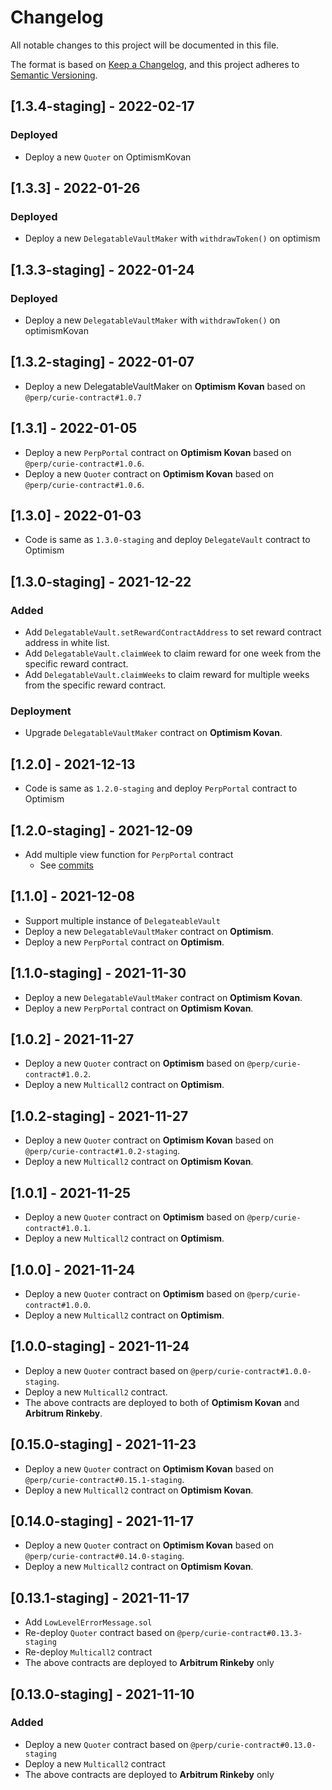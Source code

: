 # Changelog

All notable changes to this project will be documented in this file.

The format is based on [Keep a Changelog](https://keepachangelog.com/en/1.0.0/),
and this project adheres to [Semantic Versioning](https://semver.org/spec/v2.0.0.html).

## [1.3.4-staging] - 2022-02-17

### Deployed
- Deploy a new `Quoter` on OptimismKovan

## [1.3.3] - 2022-01-26
### Deployed
- Deploy a new `DelegatableVaultMaker` with `withdrawToken()` on optimism

## [1.3.3-staging] - 2022-01-24
### Deployed
- Deploy a new `DelegatableVaultMaker` with `withdrawToken()` on optimismKovan

## [1.3.2-staging] - 2022-01-07
- Deploy a new DelegatableVaultMaker on **Optimism Kovan** based on `@perp/curie-contract#1.0.7`

## [1.3.1] - 2022-01-05

- Deploy a new `PerpPortal` contract on **Optimism Kovan** based on `@perp/curie-contract#1.0.6`.
- Deploy a new `Quoter` contract on **Optimism Kovan** based on `@perp/curie-contract#1.0.6`.

## [1.3.0] - 2022-01-03

- Code is same as `1.3.0-staging` and deploy `DelegateVault` contract to Optimism

## [1.3.0-staging] - 2021-12-22
### Added
- Add `DelegatableVault.setRewardContractAddress` to set reward contract address in white list.
- Add `DelegatableVault.claimWeek` to claim reward for one week from the specific reward contract.
- Add `DelegatableVault.claimWeeks` to claim reward for multiple weeks from the specific reward contract.

### Deployment
- Upgrade `DelegatableVaultMaker` contract on **Optimism Kovan**.

## [1.2.0] - 2021-12-13

- Code is same as `1.2.0-staging` and deploy `PerpPortal` contract to Optimism

## [1.2.0-staging] - 2021-12-09

- Add multiple view function for `PerpPortal` contract
    - See [commits](https://github.com/perpetual-protocol/perp-curie-periphery/commit/27d4dc1808bdc4b5833e547f65f3836fa08ea6a1)

## [1.1.0] - 2021-12-08

- Support multiple instance of `DelegateableVault`
- Deploy a new `DelegatableVaultMaker` contract on **Optimism**.
- Deploy a new `PerpPortal` contract on **Optimism**.

## [1.1.0-staging] - 2021-11-30

- Deploy a new `DelegatableVaultMaker` contract on **Optimism Kovan**.
- Deploy a new `PerpPortal` contract on **Optimism Kovan**.

## [1.0.2] - 2021-11-27

- Deploy a new `Quoter` contract on **Optimism** based on `@perp/curie-contract#1.0.2`.
- Deploy a new `Multicall2` contract on **Optimism**.

## [1.0.2-staging] - 2021-11-27

- Deploy a new `Quoter` contract on **Optimism Kovan** based on `@perp/curie-contract#1.0.2-staging`.
- Deploy a new `Multicall2` contract on **Optimism Kovan**.

## [1.0.1] - 2021-11-25

- Deploy a new `Quoter` contract on **Optimism** based on `@perp/curie-contract#1.0.1`.
- Deploy a new `Multicall2` contract on **Optimism**.

## [1.0.0] - 2021-11-24

- Deploy a new `Quoter` contract on **Optimism** based on `@perp/curie-contract#1.0.0`.
- Deploy a new `Multicall2` contract on **Optimism**.

## [1.0.0-staging] - 2021-11-24

- Deploy a new `Quoter` contract based on `@perp/curie-contract#1.0.0-staging`.
- Deploy a new `Multicall2` contract.
- The above contracts are deployed to both of **Optimism Kovan** and **Arbitrum Rinkeby**.

## [0.15.0-staging] - 2021-11-23

- Deploy a new `Quoter` contract on **Optimism Kovan** based on `@perp/curie-contract#0.15.1-staging`.
- Deploy a new `Multicall2` contract on **Optimism Kovan**.

## [0.14.0-staging] - 2021-11-17

- Deploy a new `Quoter` contract on **Optimism Kovan** based on `@perp/curie-contract#0.14.0-staging`.
- Deploy a new `Multicall2` contract on **Optimism Kovan**.

## [0.13.1-staging] - 2021-11-17

- Add `LowLevelErrorMessage.sol`
- Re-deploy `Quoter` contract based on `@perp/curie-contract#0.13.3-staging`
- Re-deploy `Multicall2` contract
- The above contracts are deployed to **Arbitrum Rinkeby** only

## [0.13.0-staging] - 2021-11-10

### Added

- Deploy a new `Quoter` contract based on `@perp/curie-contract#0.13.0-staging`
- Deploy a new `Multicall2` contract
- The above contracts are deployed to **Arbitrum Rinkeby** only
